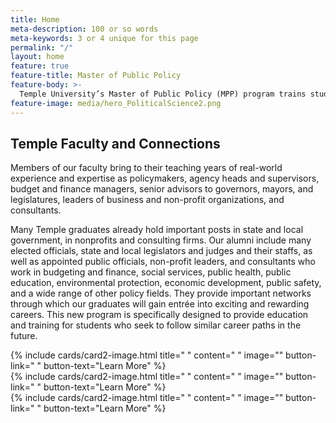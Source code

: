 ```yaml
---
title: Home
meta-description: 100 or so words
meta-keywords: 3 or 4 unique for this page
permalink: "/"
layout: home
feature: true
feature-title: Master of Public Policy
feature-body: >-
  Temple University’s Master of Public Policy (MPP) program trains students and practitioners who seek successful careers in the public   sector or in private or non-profit organizations that work on a continuous basis with government agencies.
feature-image: media/hero_PoliticalScience2.png
---
```


## Temple Faculty and Connections

Members of our faculty bring to their teaching years of real-world experience and expertise as policymakers, agency heads and supervisors, budget and finance managers, senior advisors to governors, mayors, and legislatures, leaders of business and non-profit organizations, and consultants.

Many Temple graduates already hold important posts in state and local government, in nonprofits and consulting firms.  Our alumni include many elected officials, state and local legislators and judges and their staffs, as well as appointed public officials, non-profit leaders, and consultants who work in budgeting and finance, social services, public health, public education, environmental protection, economic development, public safety, and a wide range of other policy fields. They provide important networks through which our graduates will gain entrée into exciting and rewarding careers.  This new program is specifically designed to provide education and training for students who seek to follow similar career paths in the future.

<div class="row row-wide">
  <div class="col m12 l4">{% include cards/card2-image.html 
    title=" " 
    content=" " 
    image="" 
    button-link=" " 
    button-text="Learn More" %}
  </div>
  <div class="row row-wide">
    <div class="col m12 l4">{% include cards/card2-image.html 
      title=" " 
      content=" " 
      image="" 
      button-link=" " 
      button-text="Learn More" %}
    </div>
    <div class="row row-wide">
      <div class="col m12 l4">{% include cards/card2-image.html 
        title=" " 
        content=" " 
        image="" 
        button-link=" " 
        button-text="Learn More" %}
      </div>
</div>

